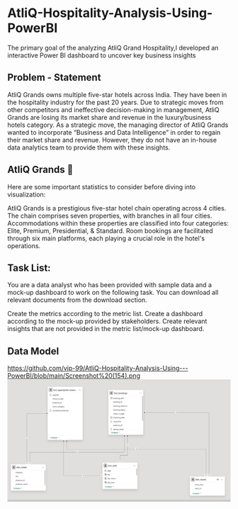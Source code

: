 # AtliQ-Hospitality-Analysis-Using-PowerBI



The primary goal of the analyzing AtliQ Grand Hospitality,I developed an interactive Power BI dashboard to uncover key business insights



## Problem - Statement

AtliQ Grands owns multiple five-star hotels across India. They have been in the hospitality industry for the past 20 years. Due to strategic moves from other competitors and ineffective decision-making in management, AtliQ Grands are losing its market share and revenue in the luxury/business hotels category. As a strategic move, the managing director of AtliQ Grands wanted to incorporate “Business and Data Intelligence” in order to regain their market share and revenue. However, they do not have an in-house data analytics team to provide them with these insights.

 
 ## AtliQ Grands 🏩
 
 Here are some important statistics to consider before diving into visualization:

AtliQ Grands is a prestigious five-star hotel chain operating across 4 cities.
The chain comprises seven properties, with branches in all four cities.
Accommodations within these properties are classified into four categories: Elite, Premium, Presidential, & Standard.
Room bookings are facilitated through six main platforms, each playing a crucial role in the hotel's operations.





## Task List:

You are a data analyst who has been provided with sample data and a mock-up dashboard to work on the following task. You can download all relevant documents from the download section.

Create the metrics according to the metric list.
Create a dashboard according to the mock-up provided by stakeholders.
Create relevant insights that are not provided in the metric list/mock-up dashboard.






## Data Model

https://github.com/vip-99/AtliQ-Hospitality-Analysis-Using---PowerBI/blob/main/Screenshot%20(154).png
![AtliQ Hospitality Analysis](https://raw.githubusercontent.com/vip-99/AtliQ-Hospitality-Analysis-Using---PowerBI/main/Screenshot%20(154).png)



